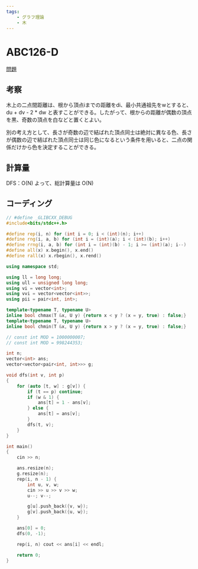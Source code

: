 ```yaml
---
tags:
    - グラフ理論
    - 木
---
```


# ABC126-D

[問題](https://atcoder.jp/contests/abc126/tasks/abc126_d)

## 考察

木上の二点間距離は、根から頂点iまでの距離をdi、最小共通祖先をwとすると、
du + dv - 2 \* dw
と表すことができる。したがって、根からの距離が偶数の頂点を黒、奇数の頂点を白などと置くとよい。

別の考え方として、長さが奇数の辺で結ばれた頂点同士は絶対に異なる色、長さが偶数の辺で結ばれた頂点同士は同じ色になるという条件を用いると、二点の関係だけから色を決定することができる。

## 計算量

DFS：O(N)
よって、総計算量は
O(N)

## コーディング

```cpp
// #define _GLIBCXX_DEBUG
#include<bits/stdc++.h>

#define rep(i, n) for (int i = 0; i < (int)(n); i++)
#define rng(i, a, b) for (int i = (int)(a); i < (int)(b); i++)
#define rrng(i, a, b) for (int i = (int)(b) - 1; i >= (int)(a); i--)
#define all(x) x.begin(), x.end()
#define rall(x) x.rbegin(), x.rend()

using namespace std;

using ll = long long;
using ull = unsigned long long;
using vi = vector<int>;
using vvi = vector<vector<int>>;
using pii = pair<int, int>;

template<typename T, typename U>
inline bool chmax(T &x, U y) {return x < y ? (x = y, true) : false;}
template<typename T, typename U>
inline bool chmin(T &x, U y) {return x > y ? (x = y, true) : false;}

// const int MOD = 1000000007;
// const int MOD = 998244353;

int n;
vector<int> ans;
vector<vector<pair<int, int>>> g;

void dfs(int v, int p)
{
    for (auto [t, w] : g[v]) {
        if (t == p) continue;
        if (w & 1) {
            ans[t] = 1 - ans[v];
        } else {
            ans[t] = ans[v];
        }
        dfs(t, v);
    }
}

int main()
{
    cin >> n;

    ans.resize(n);
    g.resize(n);
    rep(i, n - 1) {
        int u, v, w;
        cin >> u >> v >> w;
        u--; v--;

        g[u].push_back({v, w});
        g[v].push_back({u, w});
    }

    ans[0] = 0;
    dfs(0, -1);

    rep(i, n) cout << ans[i] << endl;

    return 0;
}
```
